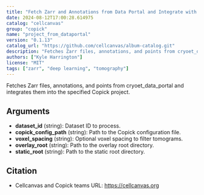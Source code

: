 ```yaml
---
title: "Fetch Zarr and Annotations from Data Portal and Integrate with Copick"
date: 2024-08-12T17:00:28.614975
catalog: "cellcanvas"
group: "copick"
name: "project_from_dataportal"
version: "0.1.13"
catalog_url: "https://github.com/cellcanvas/album-catalog.git"
description: "Fetches Zarr files, annotations, and points from cryoet_data_portal and integrates them into the specified Copick project."
authors: ["Kyle Harrington"]
license: "MIT"
tags: ["zarr", "deep learning", "tomography"]
---
```


Fetches Zarr files, annotations, and points from cryoet_data_portal and integrates them into the specified Copick project.

## Arguments

- **dataset_id** (string): Dataset ID to process.
- **copick_config_path** (string): Path to the Copick configuration file.
- **voxel_spacing** (string): Optional voxel spacing to filter tomograms.
- **overlay_root** (string): Path to the overlay root directory.
- **static_root** (string): Path to the static root directory.

## Citation

- Cellcanvas and Copick teams
  URL: https://cellcanvas.org

